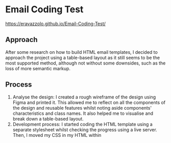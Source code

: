 # Email Coding Test
https://eravazzolo.github.io/Email-Coding-Test/

## Approach
After some research on how to build HTML email templates, I decided to approach the project using a table-based layout as it still seems to be the most supported method, although not without some downsides, such as the loss of more semantic markup.

## Process
1. Analyse the design: I created a rough wireframe of the design using Figma and printed it. This allowed me to reflect on all the components of the design and reusable features whilst noting aside components' characteristics and class names. It also helped me to visualise and break down a table-based layout.
2. Development process: I started coding the HTML template using a separate stylesheet whilst checking the progress using a live server. Then, I moved my CSS in my HTML within <style>.
3. Build: I used an inliner tool to move my CSS inline. I then sent myself the email so I could see what needed to be fixed and proceeded to apply the necessary changes.
  
## Tools Used
Resources: 
- https://litmus.com/lp/dotcss
- https://templates.mailchimp.com/
- https://www.campaignmonitor.com/css/

Tools:
- Chrome DevTools for debugging and responsiveness
- LiveServer
- https://putsmail.com/tests/new (CSS Inliner and testing)
